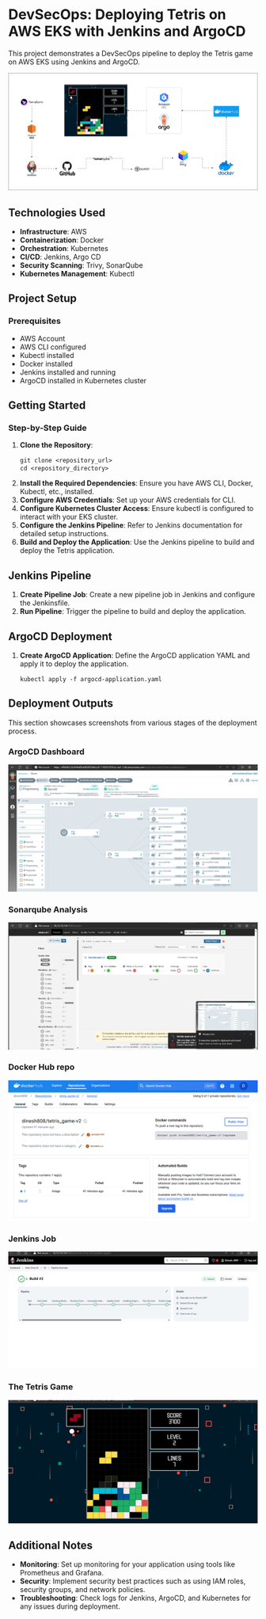 <!DOCTYPE html>
<html lang="en">
<head>
    <meta charset="UTF-8">
    <meta name="viewport" content="width=device-width, initial-scale=1.0">
</head>
<body>

<h1>DevSecOps: Deploying Tetris on AWS EKS with Jenkins and ArgoCD</h1>
<p>This project demonstrates a DevSecOps pipeline to deploy the Tetris game on AWS EKS using Jenkins and ArgoCD.</p>


<section>
  <img src="Outputs/Tetris- flowchart.svg" alt="Tetris- flowchart">
</section>
  
<h2>Technologies Used</h2>
<ul>
    <li><strong>Infrastructure</strong>: AWS</li>
    <li><strong>Containerization</strong>: Docker</li>
    <li><strong>Orchestration</strong>: Kubernetes</li>
    <li><strong>CI/CD</strong>: Jenkins, Argo CD</li>
    <li><strong>Security Scanning</strong>: Trivy, SonarQube</li>
    <li><strong>Kubernetes Management</strong>: Kubectl</li>
</ul>

<h2>Project Setup</h2>
<h3>Prerequisites</h3>
<ul>
    <li>AWS Account</li>
    <li>AWS CLI configured</li>
    <li>Kubectl installed</li>
    <li>Docker installed</li>
    <li>Jenkins installed and running</li>
    <li>ArgoCD installed in Kubernetes cluster</li>
</ul>

<h2>Getting Started</h2>
<h3>Step-by-Step Guide</h3>
<ol>
    <li>
        <strong>Clone the Repository</strong>:
        <pre><code>git clone &lt;repository_url&gt;
cd &lt;repository_directory&gt;</code></pre>
    </li>
    <li><strong>Install the Required Dependencies</strong>: Ensure you have AWS CLI, Docker, Kubectl, etc., installed.</li>
    <li><strong>Configure AWS Credentials</strong>: Set up your AWS credentials for CLI.</li>
    <li><strong>Configure Kubernetes Cluster Access</strong>: Ensure kubectl is configured to interact with your EKS cluster.</li>
    <li><strong>Configure the Jenkins Pipeline</strong>: Refer to Jenkins documentation for detailed setup instructions.</li>
    <li><strong>Build and Deploy the Application</strong>: Use the Jenkins pipeline to build and deploy the Tetris application.</li>
</ol>

<h2>Jenkins Pipeline</h2>
<ol>
    <li><strong>Create Pipeline Job</strong>: Create a new pipeline job in Jenkins and configure the Jenkinsfile.</li>
    <li><strong>Run Pipeline</strong>: Trigger the pipeline to build and deploy the application.</li>
</ol>

<h2>ArgoCD Deployment</h2>
<ol>
    <li><strong>Create ArgoCD Application</strong>: Define the ArgoCD application YAML and apply it to deploy the application.
        <pre><code>kubectl apply -f argocd-application.yaml</code></pre>
    </li>
</ol>

<h2>Deployment Outputs</h2>
  <p>This section showcases screenshots from various stages of the deployment process.</p>

<h3>ArgoCD Dashboard</h3>
<img src="Outputs/Argo CD.png" alt="Argo CD">

<h3>Sonarqube Analysis</h3>
<img src="Outputs/Sonarqube.png" alt="Sonarqube ">

<h3>Docker Hub repo</h3>
<img src="Outputs/DockerHub.png" alt="Docker Hub">

<h3>Jenkins Job</h3>
<img src="Outputs/JenkinsJob.png" alt="Jenkins Job">

<h3>The Tetris Game</h3>
<img src="Outputs/GameOutput.png" alt="ArgoCD Dashboard">

<h2>Additional Notes</h2>
<ul>
    <li><strong>Monitoring</strong>: Set up monitoring for your application using tools like Prometheus and Grafana.</li>
    <li><strong>Security</strong>: Implement security best practices such as using IAM roles, security groups, and network policies.</li>
    <li><strong>Troubleshooting</strong>: Check logs for Jenkins, ArgoCD, and Kubernetes for any issues during deployment.</li>
</ul>

</body>
</html>
